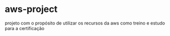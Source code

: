 # aws-project
projeto com o propósito de utilizar os recursos da aws como treino e estudo para a certificação

